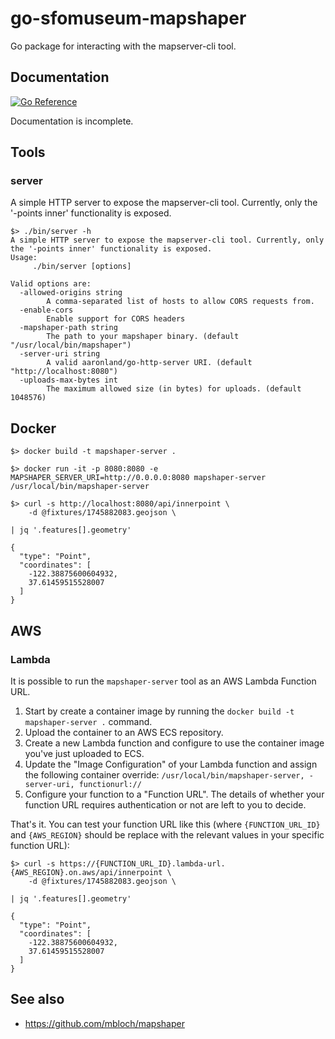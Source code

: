 # go-sfomuseum-mapshaper

Go package for interacting with the mapserver-cli tool.

## Documentation

[![Go Reference](https://pkg.go.dev/badge/github.com/sfomuseum/go-sfomuseum-mapshaper.svg)](https://pkg.go.dev/github.com/sfomuseum/go-sfomuseum-mapshaper)

Documentation is incomplete.

## Tools

### server

A simple HTTP server to expose the mapserver-cli tool. Currently, only the '-points inner' functionality is exposed.

```
$> ./bin/server -h
A simple HTTP server to expose the mapserver-cli tool. Currently, only the '-points inner' functionality is exposed.
Usage:
	 ./bin/server [options]

Valid options are:
  -allowed-origins string
    	A comma-separated list of hosts to allow CORS requests from.
  -enable-cors
    	Enable support for CORS headers
  -mapshaper-path string
    	The path to your mapshaper binary. (default "/usr/local/bin/mapshaper")
  -server-uri string
    	A valid aaronland/go-http-server URI. (default "http://localhost:8080")
  -uploads-max-bytes int
    	The maximum allowed size (in bytes) for uploads. (default 1048576)
```

## Docker

```
$> docker build -t mapshaper-server .

$> docker run -it -p 8080:8080 -e MAPSHAPER_SERVER_URI=http://0.0.0.0:8080 mapshaper-server /usr/local/bin/mapshaper-server

$> curl -s http://localhost:8080/api/innerpoint \
	-d @fixtures/1745882083.geojson \

| jq '.features[].geometry'

{
  "type": "Point",
  "coordinates": [
    -122.38875600604932,
    37.61459515528007
  ]
}
```

## AWS

### Lambda

It is possible to run the `mapshaper-server` tool as an AWS Lambda Function URL.

1. Start by create a container image by running the `docker build -t mapshaper-server .` command.
2. Upload the container to an AWS ECS repository.
3. Create a new Lambda function and configure to use the container image you've just uploaded to ECS.
4. Update the "Image Configuration" of your Lambda function and assign the following container override: `/usr/local/bin/mapshaper-server, -server-uri, functionurl://`
5. Configure your function to a "Function URL". The details of whether your function URL requires authentication or not are left to you to decide.

That's it. You can test your function URL like this (where `{FUNCTION_URL_ID}` and `{AWS_REGION}` should be replace with the relevant values in your specific function URL):

```
$> curl -s https://{FUNCTION_URL_ID}.lambda-url.{AWS_REGION}.on.aws/api/innerpoint \
	-d @fixtures/1745882083.geojson \
	
| jq '.features[].geometry'
	
{
  "type": "Point",
  "coordinates": [
    -122.38875600604932,
    37.61459515528007
  ]
}
```

## See also

* https://github.com/mbloch/mapshaper